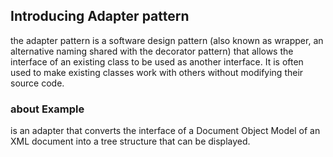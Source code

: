 ﻿## Introducing  Adapter pattern

 the adapter pattern is a software design pattern (also known as wrapper, an alternative naming shared with the decorator pattern) that allows the interface of an existing class to be used as another interface. It is often used to make existing classes work with others without modifying their source code.



### about Example


is an adapter that converts the interface of a Document Object Model of an XML document into a tree structure that can be displayed.
